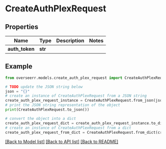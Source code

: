 # CreateAuthPlexRequest


## Properties

Name | Type | Description | Notes
------------ | ------------- | ------------- | -------------
**auth_token** | **str** |  | 

## Example

```python
from overseerr.models.create_auth_plex_request import CreateAuthPlexRequest

# TODO update the JSON string below
json = "{}"
# create an instance of CreateAuthPlexRequest from a JSON string
create_auth_plex_request_instance = CreateAuthPlexRequest.from_json(json)
# print the JSON string representation of the object
print(CreateAuthPlexRequest.to_json())

# convert the object into a dict
create_auth_plex_request_dict = create_auth_plex_request_instance.to_dict()
# create an instance of CreateAuthPlexRequest from a dict
create_auth_plex_request_from_dict = CreateAuthPlexRequest.from_dict(create_auth_plex_request_dict)
```
[[Back to Model list]](../README.md#documentation-for-models) [[Back to API list]](../README.md#documentation-for-api-endpoints) [[Back to README]](../README.md)


